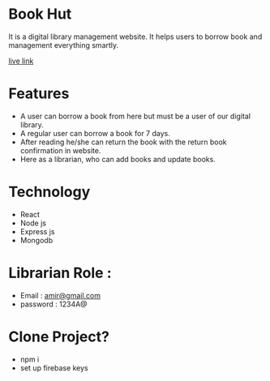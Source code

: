 # Book Hut
It is a digital library management website. It helps users to borrow book and management everything smartly.

[live link](https://book-hut-digital-library.netlify.app)

# Features
* A user can borrow a book from here but must be a user of our digital library.
* A regular user can borrow a book for 7 days.
* After reading he/she can return the book with the return book confirmation in website.
* Here as a librarian, who can add books and update books.

# Technology
* React
* Node js
* Express js
* Mongodb

# Librarian Role :
- Email : amir@gmail.com
- password : 1234A@

# Clone Project?
- npm i
- set up firebase keys
